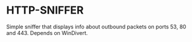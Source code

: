 # HTTP-SNIFFER

Simple sniffer that displays info about outbound packets on ports 53, 80 and 443. Depends on WinDivert.
